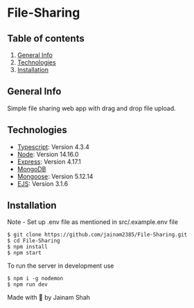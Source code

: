 # File-Sharing

## **Table of contents**

1. [General Info](#general-info)
2. [Technologies](#technologies)
3. [Installation](#installation)

## General Info

Simple file sharing web app with drag and drop file upload.

## Technologies

- [Typescript](https://www.typescriptlang.org/): Version 4.3.4
- [Node](https://nodejs.org/): Version 14.16.0
- [Express](https://expressjs.com/): Version 4.17.1
- [MongoDB](https://www.mongodb.com/)
- [Mongoose](https://mongoosejs.com/): Version 5.12.14
- [EJS](https://ejs.co/): Version 3.1.6

## Installation

Note - Set up .env file as mentioned in src/.example.env file

```
$ git clone https://github.com/jainam2385/File-Sharing.git
$ cd File-Sharing
$ npm install
$ npm start
```

To run the server in development use

```
$ npm i -g nodemon
$ npm run dev
```

Made with 💖 by Jainam Shah

